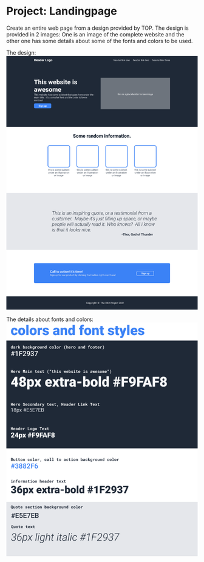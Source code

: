 # Project: Landingpage
Create an entire web page from a design provided by TOP. The design is provided in 2 images: One is an image of the complete website and the other one has some details about some of the fonts and colors to be used.

The design: 
![alt text](img/image.png)

The details about fonts and colors:
![alt text](img/image2.png)